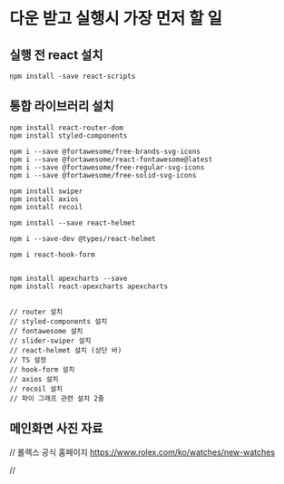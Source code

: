 # 다운 받고 실행시 가장 먼저 할 일

## 실행 전 react 설치

```MD
npm install -save react-scripts
```

## 통합 라이브러리 설치

```MD
npm install react-router-dom
npm install styled-components

npm i --save @fortawesome/free-brands-svg-icons
npm i --save @fortawesome/react-fontawesome@latest
npm i --save @fortawesome/free-regular-svg-icons
npm i --save @fortawesome/free-solid-svg-icons

npm install swiper
npm install axios
npm install recoil

npm install --save react-helmet

npm i --save-dev @types/react-helmet

npm i react-hook-form


npm install apexcharts --save
npm install react-apexcharts apexcharts


// router 설치
// styled-components 설치
// fontawesome 설치
// slider-swiper 설치
// react-helmet 설치 (상단 바)
// TS 설정
// hook-form 설치
// axios 설치
// recoil 설치
// 파이 그래프 관련 설치 2줄
```

## 메인화면 사진 자료

// 롤렉스 공식 홈페이지
https://www.rolex.com/ko/watches/new-watches

//
